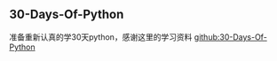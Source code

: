 ## 30-Days-Of-Python

准备重新认真的学30天python，感谢这里的学习资料 [github:30-Days-Of-Python](https://github.com/Asabeneh/30-Days-Of-Python/blob/master/readme.md)